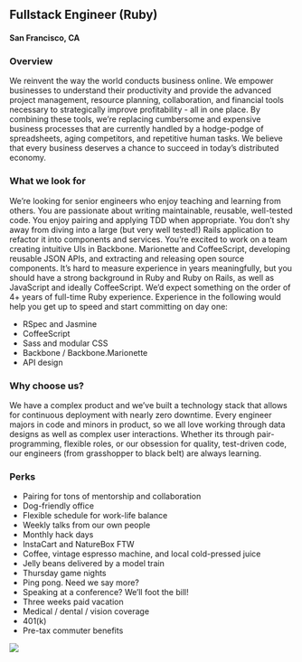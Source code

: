 ## Fullstack Engineer (Ruby) 
#### San Francisco, CA

### Overview
We reinvent the way the world conducts business online. We empower businesses to understand their productivity and provide the advanced project management, resource planning, collaboration, and financial tools necessary to strategically improve profitability - all in one place. By combining these tools, we’re replacing cumbersome and expensive business processes that are currently handled by a hodge-podge of spreadsheets, aging competitors, and repetitive human tasks. We believe that every business deserves a chance to succeed in today’s distributed economy.

### What we look for
We’re looking for senior engineers who enjoy teaching and learning from others. You are passionate about writing maintainable, reusable, well-tested code. You enjoy pairing and applying TDD when appropriate. You don’t shy away from diving into a large (but very well tested!) Rails application to refactor it into components and services. You’re excited to work on a team creating intuitive UIs in Backbone. Marionette and CoffeeScript, developing reusable JSON APIs, and extracting and releasing open source components.
It’s hard to measure experience in years meaningfully, but you should have a strong background in Ruby and Ruby on Rails, as well as JavaScript and ideally CoffeeScript. We’d expect something on the order of 4+ years of full-time Ruby experience.
Experience in the following would help you get up to speed and start committing on day one:
+ RSpec and Jasmine
+ CoffeeScript
+ Sass and modular CSS
+ Backbone / Backbone.Marionette
+ API design

### Why choose us?
We have a complex product and we’ve built a technology stack that allows for continuous deployment with nearly zero downtime. Every engineer majors in code and minors in product, so we all love working through data designs as well as complex user interactions. Whether its through pair-programming, flexible roles, or our obsession for quality, test-driven code, our engineers (from grasshopper to black belt) are always learning.

### Perks
+ Pairing for tons of mentorship and collaboration
+ Dog-friendly office
+ Flexible schedule for work-life balance
+ Weekly talks from our own people
+ Monthly hack days
+ InstaCart and NatureBox FTW
+ Coffee, vintage espresso machine, and local cold-pressed juice
+ Jelly beans delivered by a model train
+ Thursday game nights
+ Ping pong. Need we say more?
+ Speaking at a conference? We’ll foot the bill!
+ Three weeks paid vacation
+ Medical / dental / vision coverage
+ 401(k)
+ Pre-tax commuter benefits


[<img src='https://dabuttonfactory.com/button.png?t=Apply&f=Calibri-Bold&ts=24&tc=fff&tshs=1&tshc=000&hp=20&vp=8&c=5&bgt=gradient&bgc=3d85c6&ebgc=073763'>](https://letsrockit.ngrok.io/users/auth/github?job_id=twf2zw5saw5r-fullstack-engineer-ruby)
